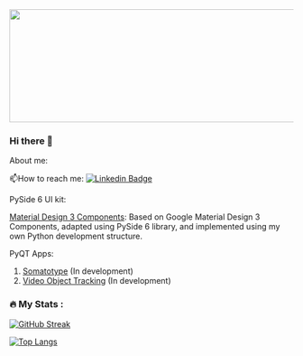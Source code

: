 <div id="header" align="center">
  <img src="https://media.giphy.com/media/pOEbLRT4SwD35IELiQ/giphy.gif" width="800" height="200"/>
</div>




### Hi there 👋



About me:


:mailbox:How to reach me: [![Linkedin Badge](https://img.shields.io/badge/LinkedIn-blue?style=for-the-badge&logo=linkedin&logoColor=white)](https://www.linkedin.com/in/carlos-andr%C3%A9s-wilches-p%C3%A9rez/)

PySide 6 UI kit:

[Material Design 3 Components](https://github.com/cawilchesp/md3-components): Based on Google Material Design 3 Components, adapted using PySide 6 library, and implemented using my own Python development structure.

PyQT Apps:

1. [Somatotype](https://github.com/cawilchesp/somatotype_pyside6) (In development)
2. [Video Object Tracking](https://github.com/cawilchesp/video_tracking_pyside6) (In development)



### :fire: My Stats :

[![GitHub Streak](http://github-readme-streak-stats.herokuapp.com?user=cawilchesp&theme=dark&background=000000)](https://git.io/streak-stats)

[![Top Langs](https://github-readme-stats.vercel.app/api/top-langs/?username=cawilchesp&layout=compact&theme=vision-friendly-dark)](https://github.com/anuraghazra/github-readme-stats)


